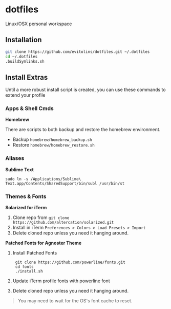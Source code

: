 dotfiles
===============================================================================
Linux/OSX personal workspace


Installation
-------------------------------------------------------------------------------
```bash
git clone https://github.com/evitolins/dotfiles.git ~/.dotfiles
cd ~/.dotfiles
.buildSymlinks.sh
```


Install Extras
-------------------------------------------------------------------------------
Until a more robust install script is created, you can use these commands to extend your profile

### Apps & Shell Cmds
__Homebrew__

There are scripts to both backup and restore the homebrew environment.

- Backup `homebrew/homebrew_backup.sh`
- Restore `homebrew/homebrew_restore.sh`


### Aliases
__Sublime Text__

    sudo ln -s /Applications/Sublime\ Text.app/Contents/SharedSupport/bin/subl /usr/bin/st


### Themes & Fonts
__Solarized for iTerm__

1. Clone repo from `git clone https://github.com/altercation/solarized.git`
2. Install in iTerm `Preferences > Colors > Load Presets > Import`
3. Delete cloned repo unless you need it hanging around.

__Patched Fonts for Agnoster Theme__

1. Install Patched Fonts

        git clone https://github.com/powerline/fonts.git
        cd fonts
        ./install.sh

2. Update iTerm profile fonts with powerline font
3. Delete cloned repo unless you need it hanging around.

> You may need to wait for the OS's font cache to reset.